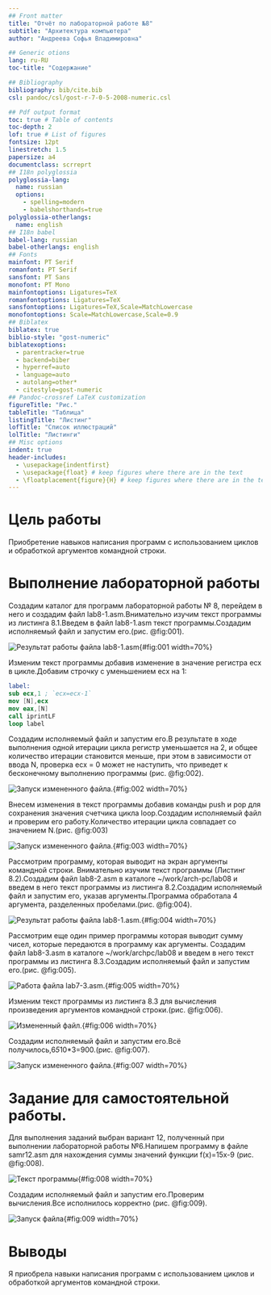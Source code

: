 ```yaml
---
## Front matter
title: "Отчёт по лабораторной работе №8"
subtitle: "Архитектура компьютера"
author: "Андреева Софья Владимировна"

## Generic otions
lang: ru-RU
toc-title: "Содержание"

## Bibliography
bibliography: bib/cite.bib
csl: pandoc/csl/gost-r-7-0-5-2008-numeric.csl

## Pdf output format
toc: true # Table of contents
toc-depth: 2
lof: true # List of figures
fontsize: 12pt
linestretch: 1.5
papersize: a4
documentclass: scrreprt
## I18n polyglossia
polyglossia-lang:
  name: russian
  options:
	- spelling=modern
	- babelshorthands=true
polyglossia-otherlangs:
  name: english
## I18n babel
babel-lang: russian
babel-otherlangs: english
## Fonts
mainfont: PT Serif
romanfont: PT Serif
sansfont: PT Sans
monofont: PT Mono
mainfontoptions: Ligatures=TeX
romanfontoptions: Ligatures=TeX
sansfontoptions: Ligatures=TeX,Scale=MatchLowercase
monofontoptions: Scale=MatchLowercase,Scale=0.9
## Biblatex
biblatex: true
biblio-style: "gost-numeric"
biblatexoptions:
  - parentracker=true
  - backend=biber
  - hyperref=auto
  - language=auto
  - autolang=other*
  - citestyle=gost-numeric
## Pandoc-crossref LaTeX customization
figureTitle: "Рис."
tableTitle: "Таблица"
listingTitle: "Листинг"
lofTitle: "Список иллюстраций"
lolTitle: "Листинги"
## Misc options
indent: true
header-includes:
  - \usepackage{indentfirst}
  - \usepackage{float} # keep figures where there are in the text
  - \floatplacement{figure}{H} # keep figures where there are in the text
---
```


# Цель работы

Приобретение навыков написания программ с использованием циклов и обработкой аргументов командной строки.

# Выполнение лабораторной работы

Создадим каталог для программ лабораторной работы № 8, перейдем в него и создадим файл lab8-1.asm.Внимательно изучим текст программы из листинга 8.1.Введем в файл lab8-1.asm текст программы.Создадим исполняемый файл и запустим его.(рис. @fig:001).

![Результат работы файла lab8-1.asm](image/1.png){#fig:001 width=70%}

Изменим текст программы добавив изменение в значение регистра ecx в цикле.Добавим строчку с уменьшением ecx на 1:
```nasm
label:
sub ecx,1 ; `ecx=ecx-1`
mov [N],ecx
mov eax,[N]
call iprintLF
loop label
```
Создадим исполняемый файл и запустим его.В результате в ходе выполнения одной итерации цикла регистр уменьшается на 2, и общее количество итерации становится меньше, при этом в зависимости от ввода N, проверка ecx = 0 может не наступить, что приведет к бесконечному выполнению программы (рис. @fig:002).

![Запуск измененного файла.](image/2.png){#fig:002 width=70%}

Внесем изменения в текст программы добавив команды push и pop для сохранения значения счетчика цикла loop.Создадим исполняемый файл и проверим его работу.Количество итерации цикла совпадает со значением N.(рис. @fig:003)

![Запуск измененного файла.](image/3.png){#fig:003 width=70%}

Рассмотрим программу, которая выводит на экран аргументы командной строки. Внимательно изучим текст программы (Листинг 8.2).Создадим файл lab8-2.asm в каталоге ~/work/arch-pc/lab08 и введем в него текст программы из листинга 8.2.Создадим исполняемый файл и запустим его, указав аргументы.Программа обработала 4 аргумента, разделенных пробелами.(рис. @fig:004).

![Результат работы файла lab8-1.asm.](image/4.png){#fig:004 width=70%}

Рассмотрим еще один пример программы которая выводит сумму чисел, которые передаются в программу как аргументы. Создадим файл lab8-3.asm в каталоге ~/work/archpc/lab08 и введем в него текст программы из листинга 8.3.Создадим исполняемый файл и запустим его.(рис. @fig:005).

![Работа файла lab7-3.asm.](image/5.png){#fig:005 width=70%}

Изменим текст программы из листинга 8.3 для вычисления произведения аргументов командной строки.(рис. @fig:006).
 
![Измененный файл.](image/6.png){#fig:006 width=70%}

Создадим исполняемый файл и запустим его.Всё получилось,6*5*10*3=900.(рис. @fig:007).

![Запуск измененного файла.](image/7.png){#fig:007 width=70%}

# Задание для самостоятельной работы.

Для выполнения заданий выбран вариант 12, полученный при выполнении лабораторной работы №6.Напишем программу в файле samr12.asm для нахождения суммы значений функции f(x)=15x-9 (рис. @fig:008).

![Текст программы](image/8.png){#fig:008 width=70%}

Создадим исполняемый файл и запустим его.Проверим вычисления.Все исполнилось корректно (рис. @fig:009).

![Запуск файла](image/9.png){#fig:009 width=70%}
 
# Выводы

Я приобрела навыки написания программ с использованием циклов и обработкой аргументов командной строки.
